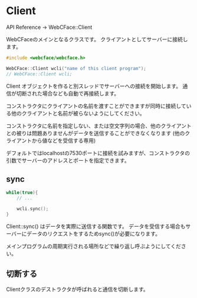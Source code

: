# Client

API Reference → WebCFace::Client

WebCFaceのメインとなるクラスです。
クライアントとしてサーバーに接続します。

```cpp
#include <webcface/webcface.h>

WebCFace::Client wcli("name of this client program");
// WebCFace::Client wcli;
```

Client オブジェクトを作ると別スレッドでサーバーへの接続を開始します。
通信が切断された場合なども自動で再接続します。

コンストラクタにクライアントの名前を渡すことができますが同時に接続している他のクライアントと名前が被らないようにしてください。

コンストラクタに名前を指定しない、または空文字列の場合、他のクライアントとの被りは問題ありませんがデータを送信することができなくなります (他のクライアントから値などを受信する専用)

デフォルトではlocalhostの7530ポートに接続を試みますが、コンストラクタの引数でサーバーのアドレスとポートを指定できます。

## sync

```cpp
while(true){
    // ...

    wcli.sync();
}
```

Client::sync() はデータを実際に送信する関数です。
データを受信する場合もサーバーにデータのリクエストをするためsync()が必要になります。

メインプログラムの周期実行される場所などで繰り返し呼ぶようにしてください。

## 切断する

Clientクラスのデストラクタが呼ばれると通信を切断します。

